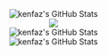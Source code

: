 
<div align="center"> 
  <img src="https://streak-stats.demolab.com?user=kenfaz&theme=gotham&hide_border=false" alt="kenfaz's GitHub Stats" /><br>
</div>
<div align="center">
  <img src="https://metrics.lecoq.io/kenfaz?template=classic&isocalendar=1&activity=1&achievements=1&steam=1&music=1&base=header%2C%20activity%2C%20community%2C%20repositories%2C%20metadata&base.indepth=false&base.hireable=false&base.skip=false&isocalendar=false&isocalendar.duration=full-year&achievements=false&achievements.threshold=C&achievements.secrets=true&achievements.display=detailed&achievements.limit=0&activity=false&activity.limit=5&activity.load=300&activity.days=14&activity.visibility=all&activity.timestamps=false&activity.filter=all&music=false&music.provider=spotify&music.user=0xd4c&music.mode=playlist&music.playlist=https%3A%2F%2Fopen.spotify.com%2Fplaylist%2F28XHQNff5m2R7v9XX2s5E5%3Fsi%3D3a27ada5a61e4d4e&music.limit=4&music.played.at=false&music.time.range=short&music.top.type=tracks&steam=false&steam.sections=player%2C%20most-played%2C%20recently-played&steam.user=https%3A%2F%2Fsteamcommunity.com%2Fid%2F0xd4c%2F&steam.games.limit=1&steam.recent.games.limit=1&steam.achievements.limit=2&steam.playtime.threshold=2&config.timezone=Asia%2FShanghai" /><br>
</div>

<div align="center">
<img src="https://github-readme-stats.vercel.app/api?username=kenfaz&theme=gotham&show_icons=true&hide_border=false&count_private=true" alt="kenfaz's GitHub Stats" /> <br>
<img src="https://github-readme-stats.vercel.app/api/top-langs/?username=kenfaz&theme=gotham&show_icons=true&hide_border=false&layout=compact" alt="kenfaz's GitHub Stats" />
  </div>



